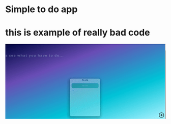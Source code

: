 # Simple to do app
# this is example of really bad code
<img src="./demo/todogif.gif" alt="presentation" />

